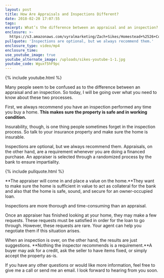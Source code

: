 ```yaml
---
layout: post
title: How Are Appraisals and Inspections Different?
date: 2018-02-20 17:07:55
tags:
excerpt: What’s the difference between an appraisal and an inspection? Let’s find out.
enclosure: >-
  https://s3.amazonaws.com/vyralmarketing/Zach+Sikes/Homestead+%2526+Co-+How+Are+Appraisals+and+Inspections+Different%253F.mp4
pullquote: 'Inspections are optional, but we always recommend them.'
enclosure_type: video/mp4
enclosure_time:
use_youtube_image: true
youtube_alternate_image: /uploads/sikes-youtube-1-1.jpg
youtube_code: Wguxf5hF9pc
---
```


{% include youtube.html %}

Many people seem to be confused as to the difference between an appraisal and an inspection. So today, I will be going over what you need to know about these two processes.

First, we always recommend you have an inspection performed any time you buy a home. **This makes sure the property is safe and in working condition.**

Insurability, though, is one thing people sometimes forget in the inspection process. So talk to your insurance property and make sure the home is insurable.

Inspections are optional, but we always recommend them. Appraisals, on the other hand, are a requirement whenever you are doing a financed purchase. An appraiser is selected through a randomized process by the bank to ensure impartiality.

{% include pullquote.html %}

**The appraiser will come in and place a value on the home.**They want to make sure the home is sufficient in value to act as collateral for the bank and also that the home is safe, sound, and secure for an owner-occupied loan.

Inspections are more thorough and time-consuming than an appraisal.

Once an appraiser has finished looking at your home, they may make a few requests. These requests must be satisfied in order for the loan to go through. However, these requests are rare. Your agent can help you negotiate them if this situation arises.

When an inspection is over, on the other hand, the results are just suggestions. **Nothing the inspector recommends is a requirement.**A buyer may ask for a credit, ask the seller to have items fixed, or simply accept the property as-is.

If you have any other questions or would like more information, feel free to give me a call or send me an email. I look forward to hearing from you soon.
